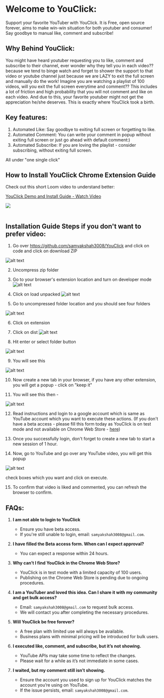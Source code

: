 # Welcome to YouClick:

Support your favorite YouTuber with YouClick. It is Free, open source forever, aims to make win-win situation for both youtuber and consumer! Say goodbye to manual like, comment and subscribe!

## Why Behind YouClick:

You might have heard youtuber requesting you to like, comment and subscribe to their channel, ever wonder why they tell you in each video?? because we tend to binge watch and forget to shower the support to that video or youtube channel just because we are LAZY to exit the full screen and manually do the work! Imagine you are watching a playlist of 100 videos, will you exit the full screen everytime and comment?? This includes a lot of friction and high probability that you will not comment and like on each video. And due to this, your favorite youtuber might not get the appreciation he/she deserves. This is exactly where YouClick took a birth.

## Key features:

1. Automated Like: Say goodbye to exiting full screen or forgetting to like.
2. Automated Comment: You can write your comment in popup without exiting full screen or just go ahead with default comment:)
3. Automated Subscribe: If you are loving the playlist - consider subscribing, without exiting full screen.

All under "one single click"

## How to Install YouClick Chrome Extension Guide

Check out this short Loom video to understand better:

<div>
    <a target="_blank" href="https://www.loom.com/share/af6b23ec74714221be0d28f8b2c68670">
      <p>YouClick Demo and Install Guide - Watch Video</p>
    </a>
    <a target="_blank" href="https://www.loom.com/share/af6b23ec74714221be0d28f8b2c68670">
      <img style="max-width:300px;" src="https://cdn.loom.com/sessions/thumbnails/af6b23ec74714221be0d28f8b2c68670-6453347996367d10-full-play.gif">
    </a>
  </div>

  <br/>

## Installation Guide Steps if you don't want to prefer video:

1. Go over https://github.com/samyakshah3008/YouClick and click on code and click on download ZIP

![alt text](./marketing/public/image.png)

2. Uncompress zip folder

3. Go to your browser's extension location and turn on developer mode
   ![alt text](./marketing/public/image-1.png)

4. Click on load unpacked
   ![alt text](./marketing/public/image-2.png)

5. Go to uncompressed folder location and you should see four folders

![alt text](./marketing/public/image-3.png)

6. Click on extension

7. Click on dist
   ![alt text](./marketing/public/image-4.png)

8. Hit enter or select folder button

![alt text](./marketing/public/image-5.png)

9. You will see this

![alt text](./marketing/public/image-6.png)

10. Now create a new tab in your browser, if you have any other extension, you will get a popup - click on "keep it"

11. You will see this then -

![alt text](./marketing/public/image-7.png)

12. Read instructions and login to a google account which is same as YouTube account which you want to execute these actions. (If you don't have a beta access - please fill this form today as YouClick is on test mode and not available on Chrome Web Store - <a href="https://you-click.vercel.app/beta-access" target="_blank">here</a>)

13. Once you successfully login, don't forget to create a new tab to start a new session of 1 hour.

14. Now, go to YouTube and go over any YouTube video, you will get this popup

![alt text](./marketing/public/image-8.png)

check boxes which you want and click on execute.

15. To confirm that video is liked and commented, you can refresh the browser to confirm.

## FAQs:

1. **I am not able to login to YouClick**

   - Ensure you have beta access.
   - If you're still unable to login, email: `samyakshah3008@gmail.com`.

2. **I have filled the Beta access form. When can I expect approval?**

   - You can expect a response within 24 hours.

3. **Why can’t I find YouClick in the Chrome Web Store?**

   - YouClick is in test mode with a limited capacity of 100 users.
   - Publishing on the Chrome Web Store is pending due to ongoing procedures.

4. **I am a YouTuber and loved this idea. Can I share it with my community and get bulk access?**

   - Email: `samyakshah3008@gmail.com` to request bulk access.
   - We will contact you after completing the necessary procedures.

5. **Will YouClick be free forever?**

   - A free plan with limited use will always be available.
   - Business plans with minimal pricing will be introduced for bulk users.

6. **I executed like, comment, and subscribe, but it’s not showing.**

   - YouTube APIs may take some time to reflect the changes.
   - Please wait for a while as it’s not immediate in some cases.

7. **I waited, but my comment still isn’t showing.**
   - Ensure the account you used to sign up for YouClick matches the account you’re using on YouTube.
   - If the issue persists, email: `samyakshah3008@gmail.com`.
